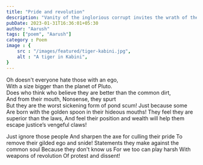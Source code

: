 ```yaml
---
title: "Pride and revolution"
description: "Vanity of the inglorious corrupt invites the wrath of the downtrodden "
pubDate: 2023-01-31T16:36:01+05:30
author: "Aarush"
tags: ["poem", "Aarush"]
category : Poem
image : {
	src : "/images/featured/tiger-kabini.jpg",
	alt : "A tiger in Kabini",
}
---
```



Oh doesn't everyone hate those with an ego,  
With a size bigger than the planet of Pluto.  
Does who think who believe they are better than the common dirt,  
And from their mouth, Nonsense, they spurt   
But they are the worst sickening form of pond scum!
Just because some
Are born with the golden spoon in their hideous mouths!
They feel they are superior than the laws,
 And feel their position and wealth will help them escape justice’s vengeful claws!


Just ignore those people
And sharpen  the axe for culling their pride
To remove their gilded ego and snide!
Statements they make against the common soul
Because they don't know us
For we too can play harsh 
With weapons of revolution
Of protest and dissent!
